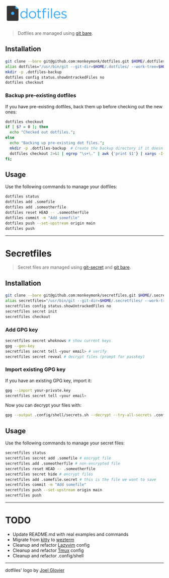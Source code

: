 # <img src="dotfiles-logo.png" alt="Dotfiles" width="200" />

> Dotfiles are managed using [git bare](https://www.atlassian.com/git/tutorials/dotfiles).


## Installation

```bash
git clone --bare git@github.com:monkeymonk/dotfiles.git $HOME/.dotfiles
alias dotfiles="/usr/bin/git --git-dir=$HOME/.dotfiles/ --work-tree=$HOME"
mkdir -p .dotfiles-backup
dotfiles config status.showUntrackedFiles no
dotfiles checkout
```

### Backup pre-existing dotfiles

If you have pre-existing dotfiles, back them up before checking out the new ones:

```bash
dotfiles checkout
if [ $? = 0 ]; then
  echo "Checked out dotfiles.";
else
  echo "Backing up pre-existing dot files.";
  mkdir -p .dotfiles-backup  # Create the backup directory if it doesn't exist
  dotfiles checkout 2>&1 | egrep "\s+\." | awk {'print $1'} | xargs -I{} mv {} .dotfiles-backup/{}
fi;
```


## Usage

Use the following commands to manage your dotfiles:

```bash
dotfiles status
dotfiles add .somefile
dotfiles add .someotherfile
dotfiles reset HEAD -- .someotherfile
dotfiles commit -m "Add somefile"
dotfiles push --set-upstream origin main
dotfiles push
```


---


# Secretfiles

> Secret files are managed using [git-secret](https://sobolevn.me/git-secret/) and [git bare](https://www.atlassian.com/git/tutorials/dotfiles).


## Installation

```bash
git clone --bare git@github.com:monkeymonk/secretfiles.git $HOME/.secretfiles
alias secretfiles="/usr/bin/git --git-dir=$HOME/.secretfiles/ --work-tree=$HOME"
secretfiles config status.showUntrackedFiles no
secretfiles secret init
secretfiles checkout
```

### Add GPG key

```bash
secretfiles secret whoknows # show current keys
gpg --gen-key
secretfiles secret tell <your email> # verify
secretfiles secret reveal # decrypt files (prompt for passkey)
```

### Import existing GPG key

If you have an existing GPG key, import it:

```bash
gpg --import your-private.key
secretfiles secret tell <your email>
```

Now you can decrypt your files with:

```bash
gpg --output .config/shell/secrets.sh --decrypt --try-all-secrets .config/shell/secrets.sh.secret
```


## Usage

Use the following commands to manage your secret files:

```bash
secretfiles status
secretfiles secret add .somefile # encrypt file
secretfiles add .someotherfile # non-encrypted file
secretfiles reset HEAD -- .someotherfile
secretfiles secret hide # encrypt files
secretfiles add .somefile.secret # this is the file we want to save
secretfiles commit -m "Add somefile"
secretfiles push --set-upstream origin main
secretfiles push
```


---


# TODO

- Update README.md with real examples and commands
- Migrate from [kitty](https://sw.kovidgoyal.net/kitty/) to [wezterm](https://wezfurlong.org/wezterm/index.html)
- Cleanup and refactor [Lazyvim](https://www.lazyvim.org/) config
- Cleanup and refactor [Tmux](https://github.com/tmux/tmux) config
- Cleanup and refactor .config/shell


---


dotfiles' logo by [Joel Glovier](https://github.com/jglovier/dotfiles-logo)
